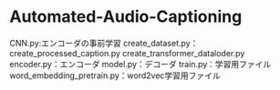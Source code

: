 # Automated-Audio-Captioning
CNN.py:エンコーダの事前学習
create_dataset.py：
create_processed_caption.py
create_transformer_dataloder.py
encoder.py：エンコーダ
model.py：デコーダ
train.py：学習用ファイル
word_embedding_pretrain.py：word2vec学習用ファイル
